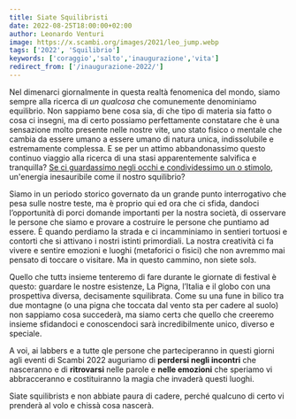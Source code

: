 ```yaml
---
title: Siate Squilibristi
date: 2022-08-25T18:00:00+02:00
author: Leonardo Venturi
image: https://x.scambi.org/images/2021/leo_jump.webp
tags: ['2022', 'Squilibrio']
keywords: ['coraggio','salto','inaugurazione','vita']
redirect_from: ['/inaugurazione-2022/']
---
```

Nel dimenarci giornalmente in questa realtà fenomenica del mondo, siamo sempre alla ricerca di *un qualcosa* che comunemente denominiamo equilibrio. Non sappiamo bene cosa sia, di che tipo di materia sia fatto o cosa ci insegni, ma di certo possiamo perfettamente constatare che è una sensazione molto presente nelle nostre vite, uno stato fisico o mentale che cambia da essere umano a essere umano di natura unica, indissolubile e estremamente complessa. E se per un attimo abbandonassimo questo continuo viaggio alla ricerca di una stasi apparentemente salvifica e tranquilla? <u>Se ci guardassimo negli occhi e condividessimo un o stimolo</u>, un'energia inesauribile come il nostro squilibrio?

Siamo in un periodo storico governato da un grande punto interrogativo che pesa sulle nostre teste, ma è proprio qui ed ora che ci sfida, dandoci l’opportunità di porci domande importanti per la nostra società, di osservare le persone che siamo e provare a costruire le persone che puntiamo ad essere. È quando perdiamo la strada e ci incamminiamo in sentieri tortuosi e contorti che si attivano i nostri istinti primordiali. La nostra creatività ci fa vivere e sentire emozioni e luoghi (metaforici o fisici) che non avremmo mai pensato di toccare o visitare. Ma in questo cammino, non siete solз.

Quello che tuttз insieme tenteremo di fare durante le giornate di festival è questo: guardare le nostre esistenze, La Pigna, l’Italia e il globo con una prospettiva diversa, decisamente squilibrata. Come su una fune in bilico tra due montagne (o una pigna che toccata dal vento sta per cadere al suolo) non sappiamo cosa succederà, ma siamo certз che quello che creeremo insieme sfidandoci e conoscendoci sarà incredibilmente unico, diverso e speciale. 

A voi, ai labbers e a tutte qle persone che parteciperanno in questi giorni agli eventi di Scambi 2022 auguriamo di **perdersi negli incontri** che nasceranno e di **ritrovarsi** nelle parole e **nelle emozioni** che speriamo vi abbracceranno e costituiranno la magia che invaderà questi luoghi.

Siate squilibristз e non abbiate paura di cadere, perché qualcuno di certo vi prenderà al volo e chissà cosa nascerà.
